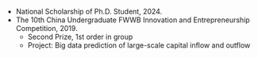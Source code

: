 - National Scholarship of Ph.D. Student, 2024.
- The 10th China Undergraduate FWWB Innovation and Entrepreneurship Competition, 2019.
  - Second Prize, 1st order in group
  - Project: Big data prediction of large-scale capital inflow and outflow